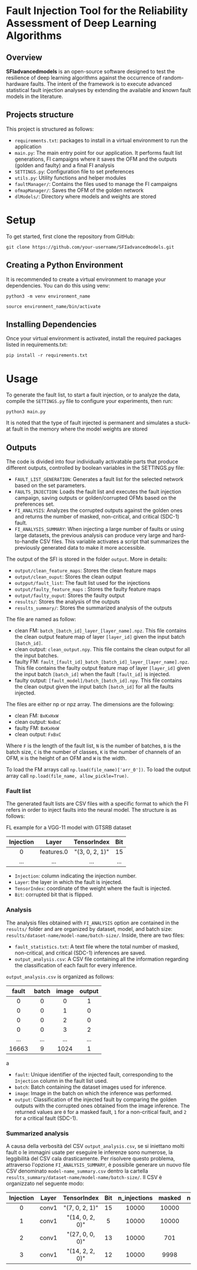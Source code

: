 # Fault Injection Tool for the Reliability Assessment of Deep Learning Algorithms

## Overview
**SFIadvancedmodels** is an open-source software designed to test the resilience of deep learning algorithms against the occurrence of random-hardware faults. The intent of the framework is to execute advanced statistical fault injection analyses by extending the available and known fault models in the literature.

## Projects structure

This project is structured as follows:
- `requirements.txt`: packages to install in a virtual environment to run the application
- `main.py`: The main entry point for our application. It performs fault list generations, FI campaigns where it saves the OFM and the outputs (golden and faulty) and a final FI analysis
- `SETTINGS.py`: Configuration file to set preferences
- `utils.py`: Utility functions and helper modules
- `faultManager/`: Contains the files used to manage the FI campaigns
- `ofmapManager/`: Saves the OFM of the golden network
- `dlModels/`: Directory where models and weights are stored

# Setup

To get started, first clone the repository from GitHub:

`git clone https://github.com/your-username/SFIadvancedmodels.git`

## Creating a Python Environment
It is recommended to create a virtual environment to manage your dependencies. You can do this using venv:

`python3 -m venv environment_name`

`source environment_name/bin/activate`

## Installing Dependencies
Once your virtual environment is activated, install the required packages listed in requirements.txt:

`pip install -r requirements.txt`

# Usage
To generate the fault list, to start a fault injection, or to analyze the data, compile the ```SETTINGS.py``` file to configure your experiments, then run:

``` python3 main.py ```

It is noted that the type of fault injected is permanent and simulates a stuck-at fault in the memory where the model weights are stored

## Outputs
The code is divided into four individually activatable parts that produce different outputs, controlled by boolean variables in the SETTINGS.py file:

- ```FAULT_LIST_GENERATION```: Generates a fault list for the selected network based on the set parameters.
- ```FAULTS_INJECTION```: Loads the fault list and executes the fault injection campaign, saving outputs or golden/corrupted OFMs based on the preferences set.
- ```FI_ANALYSIS```: Analyzes the corrupted outputs against the golden ones and returns the number of masked, non-critical, and critical (SDC-1) fault.
- ```FI_ANALYSIS_SUMMARY```: When injecting a large number of faults or using large datasets, the previous analysis can produce very large and hard-to-handle CSV files. This variable activates a script that summarizes the previously generated data to make it more accessible.

The output of the SFI is stored in the folder `output`. More in details:

- `output/clean_feature_maps`: Stores the clean feature maps
- `output/clean_ouput`: Stores the clean output
- `outpput/fault_list`: The fault list used for the injections
- `output/faulty_feature_maps` : Stores the faulty feature maps
- `output/faulty_ouput`: Stores the faulty output
- `results/`: Stores the analysis of the outputs
- `results_summary/`: Stores the summarized analysis of the outputs


The file are named as follow:

- clean FM: ```batch_[batch_id]_layer_[layer_name].npz```. 
This file contains the clean output feature map of layer `[layer_id]` given the input batch `[batch_id]`.
- clean output: ```clean_output.npy```.
This file contains the clean output for all the input batches.
- faulty FM: ```fault_[fault_id]_batch_[batch_id]_layer_[layer_name].npz```.
This file contains the faulty output feature map of layer `[layer_id]` given the input batch `[batch_id]` when the fault
`[fault_id]` is injected.
- faulty output: ```[fault_model]/batch_[batch_id].npy```.
This file contains the clean output given the input batch `[batch_id]` for all the faults injected.

The files are either np or npz array. The dimensions are the following:

- clean FM: ```BxKxHxW```
- clean output: ```NxBxC```
- faulty FM: ```BxKxHxW```
- clean output: ```FxBxC```

Where `F` is the length of the fault list, `N` is the number of batches, `B` is the batch size, `C` is the number of
classes, `K` is the number of channels of an OFM, `H` is the height of an OFM and `W` is the width.

To load the FM arrays call ```np.load(file_name)['arr_0'])```. To load the output array call ```np.load(file_name, allow_pickle=True)```.

### Fault list

The generated fault lists are CSV files with a specific format to which the FI refers in order to inject faults into the neural model. The structure is as follows:


FL example for a VGG-11 model with GTSRB dataset

| Injection |    Layer   |   TensorIndex  | Bit |
|:---------:|:----------:|:--------------:|:---:|
|         0 | features.0 | "(3, 0, 2, 1)" |  15 |
|    ...    |     ...    |       ...      | ... |

- `Injection`: column indicating the injection number.
- `Layer`: the layer in which the fault is injected.
- `TensorIndex`: coordinate of the weight where the fault is injected.
- `Bit`: corrupted bit that is flipped.


### Analysis

The analysis files obtained with `FI_ANALYSIS` option are contained in the `results/` folder and are organized by dataset, model, and batch size: `results/dataset-name/model-name/batch-size/`. 
Inside, there are two files:

- `fault_statistics.txt`: A text file where the total number of masked, non-critical, and critical (SDC-1) inferences are saved.
- `output_analysis.csv`:  A CSV file containing all the information regarding the classification of each fault for every inference.

`output_analysis.csv` is organized as follows:

| fault | batch | image | output |
|:-----:|:-----:|:-----:|:------:|
|     0 |     0 |     0 |      1 |
|     0 |     0 |     1 |      0 |
|     0 |     0 |     2 |      0 |
|     0 |     0 |     3 |      2 |
|  ...  |  ...  |  ...  |   ...  |
| 16663 |     9 |  1024 |      1 |
a
- `fault`: Unique identifier of the injected fault, corresponding to the `Injection` column in the fault list used.
- `batch`: Batch containing the dataset images used for inference.
- `image`: Image in the batch on which the inference was performed.
- `output`: Classification of the injected fault by comparing the golden outputs with the corrupted ones obtained from the image inference. The returned values are `0` for a masked fault, `1` for a non-critical fault, and `2` for a critical fault (SDC-1).

### Summarized analysis

A causa della verbosità del CSV `output_analysis.csv`, se si iniettano molti fault o le immagini usate per eseguire le inferenze sono numerose, la leggibilità del CSV cala drasticamente. Per risolvere questo problema, attraverso l'opzione `FI_ANALYSIS_SUMMARY`, è possibile generare un nuovo file CSV denominato `model-name_summary.csv` dentro la cartella `results_summary/dataset-name/model-name/batch-size/`. Il CSV è organizzato nel seguente modo:


| Injection | Layer |   TensorIndex   | Bit | n_injections | masked | non_critical | critical |
|:---------:|:-----:|:---------------:|:---:|:------------:|:------:|:------------:|:--------:|
|         0 | conv1 |  "(7, 0, 2, 1)" |  15 |        10000 |  10000 |            0 |        0 |
|         1 | conv1 | "(14, 0, 2, 0)" |   5 |        10000 |  10000 |            0 |        0 |
|         2 | conv1 | "(27, 0, 0, 0)" |  13 |        10000 |    701 |         9298 |        1 |
|         3 | conv1 | "(14, 2, 2, 0)" |  12 |        10000 |   9998 |            2 |        0 |